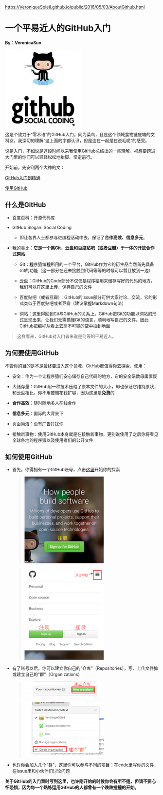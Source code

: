 https://VeroniqueSoleil.github.io/public/2016/05/03/AboutGithub.html

# 一个平易近人的GitHub入门

**By：VeronicaSun**

![GitHub](GitHub.jpg)

这是个致力于“零术语”的GitHub入门，同为菜鸟，且是这个领域食物链底端的文科女，我深切的理解“这上面的字都认识，但是连在一起是在说毛呢”的感受。

说是入门，不如说是这段时间以来我使用GitHub总结出的一些理解。祝想要跨进大门里的你们可以轻轻松松地抬脚、坚定前行。

开始前，先安利两个大神的文：

[GitHub入门到精通](http://blog.csdn.net/hcbbt/article/details/11651229/)

[使用GitHub](http://www.liaoxuefeng.com/wiki/0013739516305929606dd18361248578c67b8067c8c017b000/00137628548491051ccfaef0ccb470894c858999603fedf000)

## 什么是GitHub

* 百度百科：开源代码库

* GitHub Slogan: Social Coding

  + 即让各界人士都参与进编程活动中去，保证了**合作高效、信息多元**。

* 我的类比：**它是一个集Git，云盘和百度贴吧（或者豆瓣）于一体的开放合作式网站**

  + Git：程序猿编程所用的一个平台，GitHub作为它的衍生品当然首先具备Git的功能（这一部分在还未接触到代码等等的时候可以暂且放到一边）

  + 云盘：GitHub的Code部分不仅仅是程序猿用来储存写好的代码的地方，我们可以在这里上传、保存自己的文件

  + 百度贴吧（或者豆瓣）：GitHub的Issue部分可供大家讨论、交流，它的形式类似于百度贴吧或者豆瓣（建议掌握Markdown句法）

  + 网站：这里得回到Git与GitHub的关系上。GitHub把Git的功能以网站的形式呈现出来，让我们无需搞懂Git的语言，顺利地写自己的文件。因此GitHub把编程从看上去高不可攀的空中拉到地面

> 这样看来，GitHub对入门者来说是何等的平易近人。

## 为何要使用GitHub

不管你的目的是不是最终要进入这个领域，GitHub都值得你去探索、使用：

* 安全：作为一个让程序猿们安心储存自己代码的地方，它的安全系数毋庸置疑

* 大储存量：GitHub用一种技术压缩了原本文件的大小，却也保证它维持原状，和云盘相比，你不用苦恼花钱扩容，因为这里是**免费**的

* **合作高效**：随时随地多人在线合作

* **信息多元**：国际的大背景下

* 页面简洁：没有广告打扰你

* 接触新事物：使用GitHub本身就是在接触新事物，更别说使用了之后你将看见全球各地的程序猿以及使用者们的公开文件

## 如何使用GitHub

* 首先，你得拥有一个GitHub账号，点击[这里](https://github.com/)开始你的探索

  > ![signup](signup1.png)
  
  > ![clicknavbar](clicknavbar.png)

* 有了账号以后，你可以建立你自己的“仓库”（Repositories），写、上传文件抑或建立自己的“群”（Organizations）

  > ![createrepo](createrepo.png)
  
  > ![createorganization](createorganization.png)

* 也许你会加入几个“群”，这里你可以参与不同的项目：在code里写你的文件，在Issue里和小伙伴们讨论问题

**关于GitHub的入门暂时写到这里，也许刚开始的时候你会有所不适，但请不要心怀恐惧，因为每一个熟练运用GitHub的人都曾有一个跌跌撞撞的开始。**
